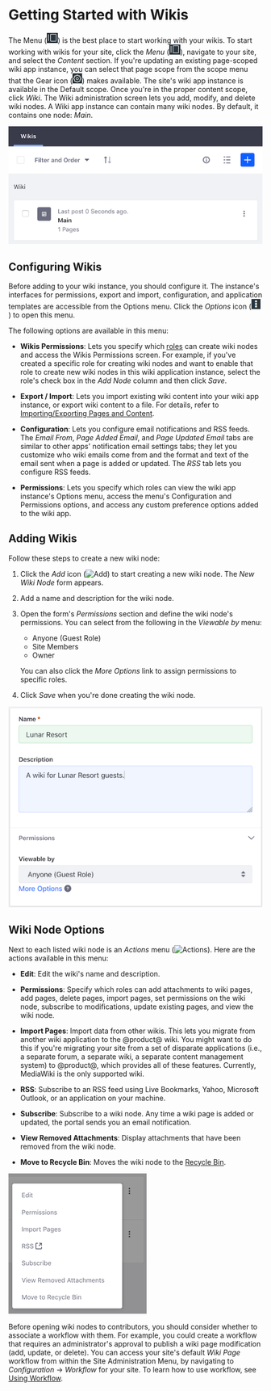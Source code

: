 # Getting Started with Wikis

The Menu (![Menu](../../../../images/icon-menu.png)) 
is the best place to start working with your wikis. To start working with wikis 
for your site, click the *Menu* 
(![Menu](../../../../images/icon-menu.png)), navigate to your site, and select 
the *Content* section. If you're updating an existing page-scoped wiki app 
instance, you can select that page scope from the scope menu that the Gear icon
(![Gear](../../../../images/icon-control-menu-gear.png)) 
makes available. The site's wiki app instance is available in the Default scope. 
Once you're in the proper content scope, click *Wiki*. The Wiki administration 
screen lets you add, modify, and delete wiki nodes. A Wiki app instance can 
contain many wiki nodes. By default, it contains one node: *Main*. 

![Figure 1: The Wiki app instance has a wiki node named *Main* with a single front page. You can build on the Main node or click the Add icon to create a new node.](../../../../images/wiki-admin-empty.png)

## Configuring Wikis

Before adding to your wiki instance, you should configure it. The instance's 
interfaces for permissions, export and import, configuration, and application 
templates are accessible from the Options menu. Click the
*Options* icon 
(![Options](../../../../images/icon-options.png)) to open this menu.

The following options are available in this menu: 

-   **Wikis Permissions**: Lets you specify which 
    [roles](/discover/portal/-/knowledge_base/7-1/roles-and-permissions)
    can create wiki nodes and access the Wikis Permissions screen. For example, 
    if you've created a specific role for creating wiki nodes and want to enable 
    that role to create new wiki nodes in this wiki application instance, select 
    the role's check box in the *Add Node* column and then click *Save*. 

-   **Export / Import**: Lets you import existing wiki content into your wiki
    app instance, or export wiki content to a file. For details, refer to 
    [Importing/Exporting Pages and Content](/discover/portal/-/knowledge_base/7-1/importing-exporting-pages-and-content).

-   **Configuration**: Lets you configure email notifications and RSS feeds. The 
    *Email From*, *Page Added Email*, and *Page Updated Email* tabs are similar 
    to other apps' notification email settings tabs; they let you customize who 
    wiki emails come from and the format and text of the email sent when a page 
    is added or updated. The *RSS* tab lets you configure RSS feeds. 

-   **Permissions**: Lets you specify which roles can view the wiki app 
    instance's Options menu, access the menu's Configuration and Permissions
    options, and access any custom preference options added to the wiki app. 

## Adding Wikis

Follow these steps to create a new wiki node: 

1.  Click the *Add* icon 
    (![Add](../../../images/icon-add.png)) to start creating a new wiki node. 
    The *New Wiki Node* form appears. 

2.  Add a name and description for the wiki node. 

3.  Open the form's *Permissions* section and define the wiki node's 
    permissions. You can select from the following in the *Viewable by* menu:

    -   Anyone (Guest Role)
    -   Site Members
    -   Owner

    You can also click the *More Options* link to assign permissions to specific 
    roles. 

4.  Click *Save* when you're done creating the wiki node. 

![Figure 2: The New Wiki Node form lets you describe your new node, set view permissions, and set permissions for the Guest and Site Member roles.](../../../../images/wiki-new-wiki-node.png)

## Wiki Node Options

Next to each listed wiki node is an *Actions* menu 
(![Actions](../../../images/icon-actions.png)). Here are the actions available 
in this menu: 

-   **Edit**: Edit the wiki's name and description.

-   **Permissions**: Specify which roles can add attachments to wiki pages, add 
    pages, delete pages, import pages, set permissions on the wiki node, 
    subscribe to modifications, update existing pages, and view the wiki node. 

-   **Import Pages**: Import data from other wikis. This lets you migrate from 
    another wiki application to the @product@ wiki. You might want to do this if 
    you're migrating your site from a set of disparate applications (i.e., a 
    separate forum, a separate wiki, a separate content management system) to 
    @product@, which provides all of these features. Currently, MediaWiki is the 
    only supported wiki.

-   **RSS**: Subscribe to an RSS feed using Live Bookmarks, Yahoo, Microsoft 
    Outlook, or an application on your machine.

-   **Subscribe**: Subscribe to a wiki node. Any time a wiki page is added or 
    updated, the portal sends you an email notification. 

-   **View Removed Attachments**: Display attachments that have been removed 
    from the wiki node. 

-   **Move to Recycle Bin**: Moves the wiki node to the 
    [Recycle Bin](/discover/portal/-/knowledge_base/7-1/restoring-deleted-assets). 

![Figure 3: Each wiki node's Actions menu lists actions you can perform.](../../../../images/wiki-options.png)

Before opening wiki nodes to contributors, you should consider whether to 
associate a workflow with them. For example, you could create a workflow that
requires an administrator's approval to publish a wiki page modification (add,
update, or delete). You can access your site's default *Wiki Page* workflow from
within the Site Administration Menu, by navigating to *Configuration* &rarr; 
*Workflow* for your site. To learn how to use workflow, see 
[Using Workflow](/discover/portal/-/knowledge_base/7-1/using-workflow). 
